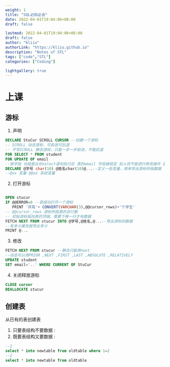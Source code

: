 ```yaml
---
weight: 1
title: "SQL必知必会"
date: 2022-04-01T19:04:06+08:00
draft: false

lastmod: 2022-04-01T19:04:06+08:00
draft: false
author: "kliiu"
authorLink: "https://kliiu.github.io"
description: "Notes of STL"
tags: ["code","STL"]
categories: ["Coding"]

lightgallery: true
---
```


# 上课
## 游标
1. 声明
```sql
DECLARE StuCur SCROLL CURSOR --创建一个游标
-- SCROLL 动态游标，可前进可后退
-- 不写SCROLL 静态游标，只能一步一步前进，不能后退
FOR SELECT * FROM student
FOR UPDATE OF email
--锁字段 也就是从你select语句执行后 表的email 字段被锁定 别人将不能进行修改操作 直到你进行update commit后才能修改
DECLARE @学号 char(10) @姓名char(10)@...--定义一些变量，用来导出游标所指数据
--@xx 变量 @@xx 系统变量
```
2. 打开游标

```sql

OPEN stucur
IF @@ERROR=0 --若成功打开一个游标
   PRINT '共有'+ CONVERT(VARCHAR(3),@@cursor_rows)+'个学生'
-- @@cursor_rows 游标所指表的总行数
-- 初始游标指向表的顶端，需要下移一行才有数据
FETCH NEXT FROM stucur INTO @学号,@姓名,@...--导出游标的数据
--有多少属性就导出多少
PRINT @...
```
3. 修改
```sql
FETCH NEXT FROM stucur --静态只能用next
--动态可以用PRIOR ,NEXT ,FIRST ,LAST ,ABSOLUTE ,RELATIVELY
UPDATE student
SET email='..' WHERE CURRENT OF StuCur
```
4. 关闭释放游标
```sql
CLOSE cursor
DEALLOCATE stucur
```

## 创建表

从已有的表创建表

1. 只要表结构不要数据 :
2. 既要表结构又要数据 :

```sql
--1
select * into newtable from oldtable where 1=2
--2
select * into newtable from oldtable
```
